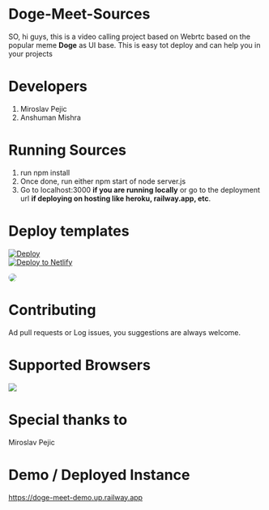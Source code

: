 # Doge-Meet-Sources

SO, hi guys, this is a video calling project based on Webrtc based on the popular meme **Doge** as UI base. This is easy tot deploy and can help you in your projects

# Developers

1) Miroslav Pejic
2) Anshuman Mishra

# Running Sources

1) run npm install
2) Once done, run either npm start of node server.js
3) Go to localhost:3000 **if you are running locally** or go to the deployment url **if deploying on hosting like heroku, railway.app, etc**.

# Deploy templates

<a href="https://www.heroku.com/deploy/?template=https://github.com/anshuman2166AppproDev/Doge-Meet-Sources">
  <img src="https://www.herokucdn.com/deploy/button.svg" alt="Deploy">
</a>

<br>
<a href="https://app.netlify.com/start/deploy?repository=https://github.com/anshuman2166AppproDev/Doge-Meet-Sources">
    <img src="https://www.netlify.com/img/deploy/button.svg" title="Deploy to Netlify">
  </a>
  
  <a href="https://railway.app/new/template?template=https%3A%2F%2Frailway.app%2Fnew%2Ftemplate%3Ftemplate%3Dhttps%3A%2F%2Fgithub.com%2Fanshuman2166AppproDev%2FDoge-Meet-Sources"> <img src="https://railway.app/button.svg" style="border-radius:20px;"></a>
  

  
# Contributing

Ad pull requests or Log issues, you suggestions are always welcome.

# Supported Browsers

<img src="https://github.com/miroslavpejic85/mirotalk/raw/master/www/images/browsers.png">

# Special thanks to 

Miroslav Pejic

# Demo / Deployed Instance

https://doge-meet-demo.up.railway.app

